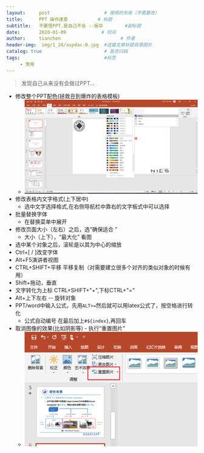```yaml
---
layout:     post                    # 使用的布局（不需要改）
title:      PPT 操作速查           # 标题 
subtitle:   不要怪PPT.是自己不会 --振华        #副标题
date:       2020-01-09             # 时间
author:     tianchen                      # 作者
header-img:  img/1_28/aspdac-0.jpg  #这篇文章标题背景图片  
catalog: true                       # 是否归档
tags:                               #标签
     - 常用
---
```


> 发现自己从来没有会做过PPT...

* 修改整个PPT配色(拯救丑到爆炸的表格模板)
	* ![](https://github.com/A-suozhang/MyPicBed/raw/master/img/20200109114658.png)
* 修改表格内文字格式(上下居中)
	* 选中文字选择格式,在右侧导航栏中靠右的文字板式中可以选择
* 批量替换字体
	* 在替换菜单中展开
* 修改页面大小（左右）之后，选“确保适合	”
  * 大小（上下），“最大化” 看图
* 选中某个对象之后，滚轮是以其为中心的缩放
* Ctrl+[ / ]改变字体
* Alt+F5演讲者视图
* CTRL+SHIFT+平移 平移复制（对需要建立很多个对齐的类似对象的时候有用）
* Shift+拖动，垂直
* 文字转化为上标 CTRL+SHIFT+"+",下标CTRL+"="
* Alt+上下左右 -- 旋转对象
* PPT/word中输入公式，先用```ALT+=```然后就可以用latex公式了，按空格进行转化
	* 公式自动编号 在最后加上```#${index}```,再回车
* 取消图像的效果(比如阴影等) - 执行“重置图片”
	* ![](https://github.com/A-suozhang/MyPicBed/raw/master//img/20200525224754.png)
